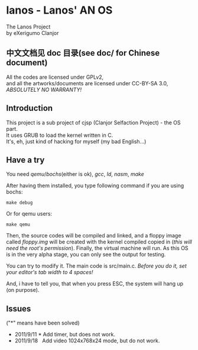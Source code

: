 lanos - Lanos' AN OS
======================================================================
The Lanos Project<br>
by eXerigumo Clanjor

<h2>中文文档见 doc 目录(see doc/ for Chinese document)</h2>

All the codes are licensed under GPLv2,<br>
and all the artworks/documents are licensed under CC-BY-SA 3.0,<br>
*ABSOLUTELY NO WARRANTY!*

Introduction
------------------------------------------------------------
This project is a sub project of cjsp (Clanjor Selfaction Project) -
the OS part.<br>
It uses GRUB to load the kernel written in C.<br>
It's, eh, just kind of hacking for myself (my bad English...)

Have a try
------------------------------------------------------------
You need _qemu_/_bochs_(either is ok), _gcc_, _ld_, _nasm_, _make_

After having them installed, you type following command
if you are using bochs:

	make debug

Or for qemu users:

	make qemu

Then, the source codes will be compiled and linked, and a floppy
image called _floppy.img_ will be created with the kernel compiled
copied in (*this will need the root's permission*). Finally, the
virtual machine will run. As this OS is in the very alpha stage,
you can only see the output for testing.

You can try to modify it. The main code is src/main.c. *Before you do it,
set your editor's tab width to 4 spaces!*

And, i have to tell you, that when you press ESC, the system will
hang up (on purpose).

Issues
------------------------------------------------------------
("\*" means have been solved)

 * 2011/9/11 * Add timer, but does not work.
 * 2011/9/18&nbsp;&nbsp;&nbsp;Add video 1024x768x24 mode, but do not work.
